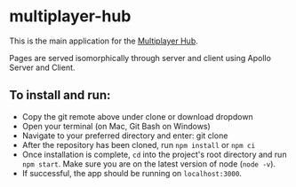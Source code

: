 # multiplayer-hub

This is the main application for the [Multiplayer Hub](https://multiplayerhub.wl.r.appspot.com/landing).

Pages are served isomorphically through server and client using Apollo Server and Client.

## To install and run:
- Copy the git remote above under clone or download dropdown
- Open your terminal (on Mac, Git Bash on Windows)
- Navigate to your preferred directory and enter: git clone <git remote you copied earlier>
- After the repository has been cloned, run `npm install` or `npm ci`
- Once installation is complete, `cd` into the project's root directory and run `npm start`. Make sure you are on the latest version of node (`node -v`).
- If successful, the app should be running on `localhost:3000`.
